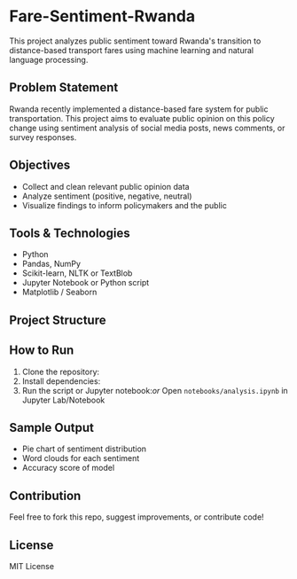 # Fare-Sentiment-Rwanda

This project analyzes public sentiment toward Rwanda's transition to distance-based transport fares using machine learning and natural language processing.

## Problem Statement

Rwanda recently implemented a distance-based fare system for public transportation. This project aims to evaluate public opinion on this policy change using sentiment analysis of social media posts, news comments, or survey responses.

## Objectives

- Collect and clean relevant public opinion data
- Analyze sentiment (positive, negative, neutral)
- Visualize findings to inform policymakers and the public

## Tools & Technologies

- Python
- Pandas, NumPy
- Scikit-learn, NLTK or TextBlob
- Jupyter Notebook or Python script
- Matplotlib / Seaborn

## Project Structure
## How to Run

1. Clone the repository:
2.  Install dependencies:
3. Run the script or Jupyter notebook:*or*
Open `notebooks/analysis.ipynb` in Jupyter Lab/Notebook

## Sample Output

- Pie chart of sentiment distribution
- Word clouds for each sentiment
- Accuracy score of model

## Contribution

Feel free to fork this repo, suggest improvements, or contribute code!

## License

MIT License
